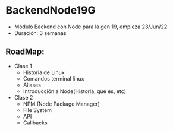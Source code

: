 # BackendNode19G
- Módulo Backend con Node para la gen 19, empieza 23/Jun/22
- Duración: 3 semanas


## RoadMap:
* Clase 1 
  - Historia de Linux
  - Comandos terminal linux
  - Aliases
  - Introducción a Node(Historia, que es, etc)
* Clase 2
  - NPM (Node Package Manager)
  - File System
  - API
  - Callbacks  

